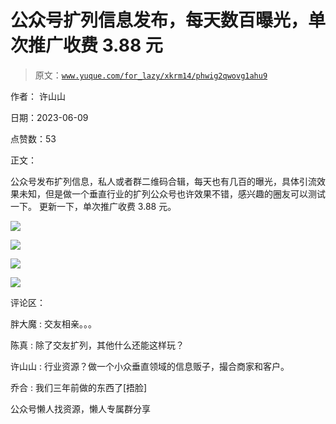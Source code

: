 # 公众号扩列信息发布，每天数百曝光，单次推广收费 3.88 元

> 原文：[`www.yuque.com/for_lazy/xkrm14/phwig2qwovg1ahu9`](https://www.yuque.com/for_lazy/xkrm14/phwig2qwovg1ahu9)

作者： 许山山

日期：2023-06-09

点赞数：53

正文：

公众号发布扩列信息，私人或者群二维码合辑，每天也有几百的曝光，具体引流效果未知，但是做一个垂直行业的扩列公众号也许效果不错，感兴趣的圈友可以测试一下。 更新一下，单次推广收费 3.88 元。

![](img/ddfaf64b4ba1dcbaf4bc78bfe30e60f8.png)

![](img/e79cc29ec90f26cdcd5017d0bceddcac.png)

![](img/bf66cf4c407dfe701d2199270cda317e.png)

![](img/0527d97101f177dab3755bcf2090d88b.png)

评论区：

胖大魔 : 交友相亲。。。

陈真 : 除了交友扩列，其他什么还能这样玩？

许山山 : 行业资源？做一个小众垂直领域的信息贩子，撮合商家和客户。

乔合 : 我们三年前做的东西了[捂脸]

公众号懒人找资源，懒人专属群分享

